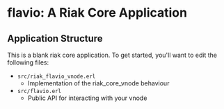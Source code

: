 flavio: A Riak Core Application
======================================

Application Structure
---------------------

This is a blank riak core application. To get started, you'll want to edit the
following files:

* `src/riak_flavio_vnode.erl`
  * Implementation of the riak_core_vnode behaviour
* `src/flavio.erl`
  * Public API for interacting with your vnode
